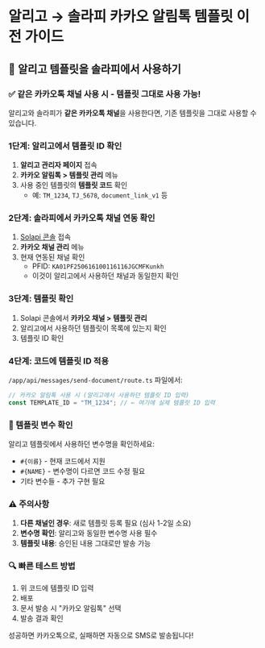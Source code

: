 # 알리고 → 솔라피 카카오 알림톡 템플릿 이전 가이드

## 🔄 알리고 템플릿을 솔라피에서 사용하기

### ✅ 같은 카카오톡 채널 사용 시 - 템플릿 그대로 사용 가능!

알리고와 솔라피가 **같은 카카오톡 채널**을 사용한다면, 기존 템플릿을 그대로 사용할 수 있습니다.

### 1단계: 알리고에서 템플릿 ID 확인
1. **알리고 관리자 페이지** 접속
2. **카카오 알림톡 > 템플릿 관리** 메뉴
3. 사용 중인 템플릿의 **템플릿 코드** 확인
   - 예: `TM_1234`, `TJ_5678`, `document_link_v1` 등

### 2단계: 솔라피에서 카카오톡 채널 연동 확인
1. [Solapi 콘솔](https://console.solapi.com) 접속
2. **카카오 채널 관리** 메뉴
3. 현재 연동된 채널 확인
   - PFID: `KA01PF250616100116116JGCMFKunkh`
   - 이것이 알리고에서 사용하던 채널과 동일한지 확인

### 3단계: 템플릿 확인
1. Solapi 콘솔에서 **카카오 채널 > 템플릿 관리**
2. 알리고에서 사용하던 템플릿이 목록에 있는지 확인
3. 템플릿 ID 확인

### 4단계: 코드에 템플릿 ID 적용

`/app/api/messages/send-document/route.ts` 파일에서:

```typescript
// 카카오 알림톡 사용 시 (알리고에서 사용하던 템플릿 ID 입력)
const TEMPLATE_ID = "TM_1234"; // ← 여기에 실제 템플릿 ID 입력
```

### 📝 템플릿 변수 확인
알리고 템플릿에서 사용하던 변수명을 확인하세요:
- `#{이름}` - 현재 코드에서 지원
- `#{NAME}` - 변수명이 다르면 코드 수정 필요
- 기타 변수들 - 추가 구현 필요

### ⚠️ 주의사항
1. **다른 채널인 경우**: 새로 템플릿 등록 필요 (심사 1-2일 소요)
2. **변수명 확인**: 알리고와 동일한 변수명 사용 필수
3. **템플릿 내용**: 승인된 내용 그대로만 발송 가능

### 🔍 빠른 테스트 방법
1. 위 코드에 템플릿 ID 입력
2. 배포
3. 문서 발송 시 "카카오 알림톡" 선택
4. 발송 결과 확인

성공하면 카카오톡으로, 실패하면 자동으로 SMS로 발송됩니다!
